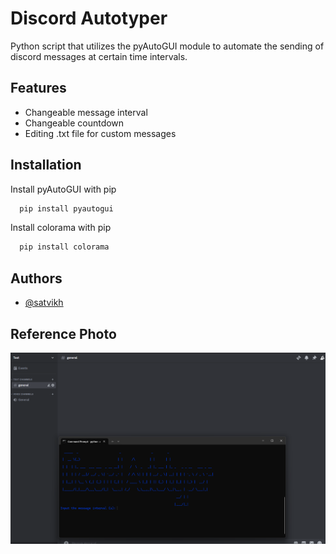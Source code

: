 
# Discord Autotyper

Python script that utilizes the pyAutoGUI module to automate the sending of discord messages at certain time intervals. 


## Features

- Changeable message interval
- Changeable countdown
- Editing .txt file for custom messages





## Installation

Install pyAutoGUI with pip

```bash
  pip install pyautogui
```
Install colorama with pip

```bash
  pip install colorama
```

## Authors

- [@satvikh](https://www.github.com/satvikh)


## Reference Photo
![alt text](https://github.com/satvikh/Discord-Autotyper/blob/main/AutotyperSS.png?raw=true)